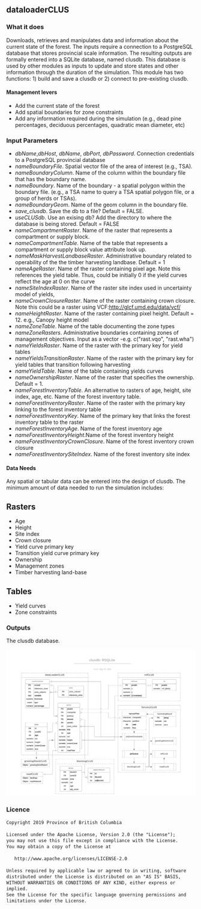 ## dataloaderCLUS 

### What it does

Downloads, retrieves and manipulates data and information about the current state of the forest. The inputs require a connection to a PostgreSQL database that stores provincial scale information. The resulting outputs are formally entered into a SQLite database, named clusdb. This database is used by other modules as inputs to update and store states and other information through the duration of the simulation. This module has two functions: 1) build and save a clusdb or 2) connect to pre-existing clusdb. 

#### Management levers

* Add the current state of the forest
* Add spatial boundaries for zone constraints
* Add any information required during the simulation (e.g., dead pine percentages, deciduous percentages, quadratic mean diameter, etc)

### Input Parameters

* *dbName*,*dbHost*, *dbName*, *dbPort*, *dbPassword*. Connection credentials to a PostgreSQL provincial database
* *nameBoundaryFile*.  Spatial vector file of the area of interest (e.g., TSA).
* *nameBoundaryColumn*. Name of the column within the boundary file that has the boundary name. 
* *nameBoundary*. Name of the boundary - a spatial polygon within the boundary file. (e.g., a TSA name to query a TSA spatial polygon file, or a group of herds or TSAs).
* *nameBoundaryGeom*. Name of the geom column in the boundary file.
* *save_clusdb*. Save the db to a file? Default = FALSE.
* *useCLUSdb*. Use an exising db? Add the directory to where the database is being stored. Default = FALSE
* *nameCompartmentRaster*. Name of the raster that represents a compartment or supply block. 
* *nameCompartmentTable*. Name of the table that represents a compartment or supply block value attribute look up.
* *nameMaskHarvestLandbaseRaster*. Administrative boundary related to operability of the the timber harvesting landbase. Default = 1
* *nameAgeRaster*. Name of the raster containing pixel age. Note this references the yield table. Thus, could be initially 0 if the yield curves reflect the age at 0 on the curve
* *nameSiteIndexRaster*. Name of the raster site index used in uncertainty model of yields,
* *nameCrownClosureRaster*. Name of the raster containing crown closure. Note this could be a raster using VCF:http://glcf.umd.edu/data/vcf/
* *nameHeightRaster*. Name of the raster containing pixel height. Default = 12. e.g., Canopy height model
* *nameZoneTable*. Name of the table documenting the zone types
* *nameZoneRasters*. Administrative boundaries containing zones of management objectives. Input as a vector -e.g. c("rast.vqo", "rast.wha")
* *nameYieldsRaster*. Name of the raster with the primary key for yield tables
* *nameYieldsTransitionRaster*. Name of the raster with the primary key for yield tables that transition following harvesting
* *nameYieldTable*. Name of the table containing yields curves
* *nameOwnershipRaster*. Name of the raster that specifies the ownership. Default = 1.
* *nameForestInventoryTable*. An alternative to rasters of age, height, site index, age, etc. Name of the forest inventory table.
* *nameForestInventoryRaster*. Name of the raster with the primary key linking to the forest inventory table
* *nameForestInventoryKey*. Name of the primary key that links the forest inventory table to the raster
* *nameForestInventoryAge*. Name of the forest inventory age
* *nameForestInventoryHeight*.Name of the forest inventory height
* *nameForestInventoryCrownClosure*. Name of the forest inventory crown closure
* *nameForestInventorySiteIndex*. Name of the forest inventory site index
    
#### Data Needs

Any spatial or tabular data can be entered into the design of clusdb. The minimum amount of data needed to run the simulation includes:

Rasters
----
* Age
* Height
* Site index
* Crown closure
* Yield curve primary key 
* Transition yield curve primary key
* Ownership
* Management zones
* Timber harvesting land-base

Tables
---
* Yield curves
* Zone constraints


### Outputs

The clusdb database.

![](data/clusdb.jpeg)<!-- -->


### Licence

    Copyright 2019 Province of British Columbia

    Licensed under the Apache License, Version 2.0 (the "License");
    you may not use this file except in compliance with the License.
    You may obtain a copy of the License at

       http://www.apache.org/licenses/LICENSE-2.0

    Unless required by applicable law or agreed to in writing, software
    distributed under the License is distributed on an "AS IS" BASIS,
    WITHOUT WARRANTIES OR CONDITIONS OF ANY KIND, either express or implied.
    See the License for the specific language governing permissions and
    limitations under the License.